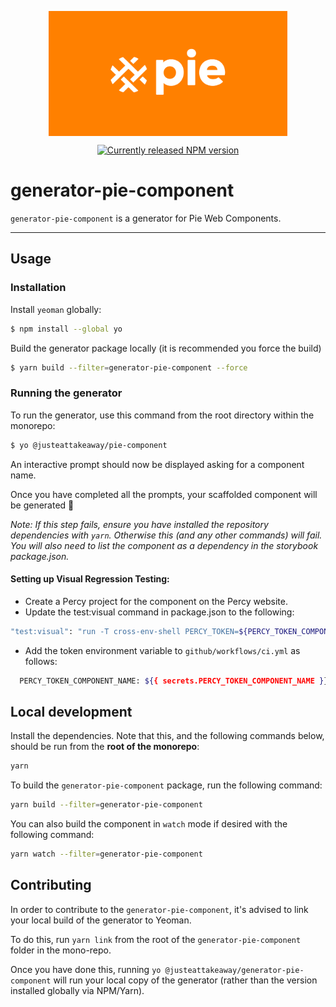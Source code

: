 <p align="center">
  <img align="center" src="../../../readme_image.png" height="200" alt="">
</p>

<p align="center">
  <a href="https://www.npmjs.com/@justeattakeaway/generator-pie-component">
    <img alt="Currently released NPM version" src="https://img.shields.io/npm/v/@justeattakeaway/generator-pie-component.svg">
  </a>
</p>

# generator-pie-component

`generator-pie-component` is a generator for Pie Web Components.

---

## Usage

### Installation

Install `yeoman` globally:

```sh
$ npm install --global yo
```

Build the generator package locally (it is recommended you force the build)

```sh
$ yarn build --filter=generator-pie-component --force
```

### Running the generator

To run the generator, use this command from the root directory within the monorepo:

```sh
$ yo @justeattakeaway/pie-component
```

An interactive prompt should now be displayed asking for a component name.

Once you have completed all the prompts, your scaffolded component will be generated 🎉

_Note: If this step fails, ensure you have installed the repository dependencies with `yarn`. Otherwise this (and any other commands) will fail. You will also need to list the component as a dependency in the storybook package.json._

#### Setting up Visual Regression Testing:

- Create a Percy project for the component on the Percy website.
- Update the test:visual command in package.json to the following:

```sh
"test:visual": "run -T cross-env-shell PERCY_TOKEN=${PERCY_TOKEN_COMPONENT_NAME} percy exec --allowed-hostname cloudfront.net -- npx playwright test -c ./playwright-lit-visual.config.ts",
```
- Add the token environment variable to `github/workflows/ci.yml` as follows:

```sh
  PERCY_TOKEN_COMPONENT_NAME: ${{ secrets.PERCY_TOKEN_COMPONENT_NAME }}
```

## Local development

Install the dependencies. Note that this, and the following commands below, should be run from the **root of the monorepo**:

```bash
yarn
```

To build the `generator-pie-component` package, run the following command:

```bash
yarn build --filter=generator-pie-component
```

You can also build the component in `watch` mode if desired with the following command:

```bash
yarn watch --filter=generator-pie-component
```

## Contributing

In order to contribute to the `generator-pie-component`, it's advised to link your local build of the generator to Yeoman.

To do this, run `yarn link` from the root of the `generator-pie-component` folder in the mono-repo.

Once you have done this, running `yo @justeattakeaway/generator-pie-component` will run your local copy of the generator (rather than the version installed globally via NPM/Yarn).
